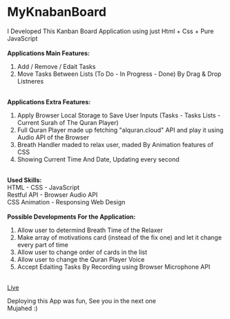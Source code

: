 # MyKnabanBoard

I Developed This Kanban Board Application using just Html + Css + Pure JavaScript
<br><br>
<strong>
Applications Main Features:
</strong>
<br>

1. Add / Remove / Edait Tasks <br>
2. Move Tasks Between Lists (To Do - In Progress - Done) By Drag & Drop Listneres
   <br><br>

<strong>
Applications Extra Features:
</strong>
<br>

1. Apply Browser Local Storage to Save User Inputs (Tasks - Tasks Lists - Current Surah of The Quran Player) <br>
2. Full Quran Player made up fetching "alquran.cloud" API and play it using Audio API of the Browser <br>
3. Breath Handler maded to relax user, maded By Animation features of CSS <br>
4. Showing Current Time And Date, Updating every second
   <br><br>

<strong>
Used Skills:
</strong>
<br>
HTML - CSS - JavaScript <br>
Restful API - Browser Audio API <br>
CSS Animation - Responsing Web Design
<br><br>

<strong>
Possible Developments For the Application:
</strong>
<br>

1. Allow user to determind Breath Time of the Relaxer <br>
2. Make array of motivations card (instead of the fix one) and let it change every part of time <br>
3. Allow user to change order of cards in the list <br>
4. Allow user to change the Quran Player Voice
5. Accept Edaiting Tasks By Recording using Browser Microphone API
<br><br>

<a href="https://mujKanbanBoard.netlify.app/">Live</a> <br>

Deploying this App was fun, See you in the next one <br>
Mujahed :)
